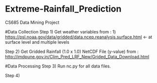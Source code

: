 # Extreme-Rainfall_Prediction
CS685 Data Mining Project

#Data Collection
Step 1) Get weather variables from : 1) https://psl.noaa.gov/data/gridded/data.ncep.reanalysis.surface.html   <- at surface level and multiple levels

Step 2) Get Gridded Rainfall (1.0 x 1.0) NetCDF File (y-value) from : http://imdpune.gov.in/Clim_Pred_LRF_New/Grided_Data_Download.html

#Data Processing
Step 3) Run nc.py for all data files.

Step 4) 
